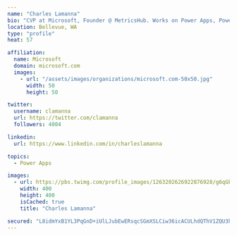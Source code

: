 ```yaml
---
name: "Charles Lamanna"
bio: "CVP at Microsoft, Founder @ MetricsHub. Works on Power Apps, Power Automate, Power Virtual Agent, Common Data Service and Dynamics 365."
location: Bellevue, WA
type: "profile"
heat: 57

affiliation:
  name: Microsoft
  domain: microsoft.com
  images:
    - url: "/assets/images/organizations/microsoft.com-50x50.jpg"
      width: 50
      height: 50

twitter:
  username: clamanna
  url: https://twitter.com/clamanna
  followers: 4004

linkedin:
  url: https://www.linkedin.com/in/charleslamanna

topics:
  - Power Apps

images:
  - url: https://pbs.twimg.com/profile_images/1263202626922876928/g6qGbHZ-_400x400.jpg
    width: 400
    height: 400
    isCached: true
    title: "Charles Lamanna"

secured: "L8idmYxB1YL3PqGnD+iUlLJubEwERsqcSGmXSLCiw36icACULhdQThV1ZQU3hSuF6a8cIdWzA7etTLvNXV1a49yl4tv0ioKSOzdcFyX+6pnMDQhXzH1b3dtiP9Xcv29wtktSwQ4HRCIu/S+Sitl7X3G1i4X2RrNbpETVPDbsUS5pMmXrz2G2h3zJQ4Dj5fwowBU/oejtGIMK6s2TWtcD7c86oqjGbMx93mPRH/Pmc4t4B3A6nJCPWdzTspzRcBL5ohDXPqfoGiAe2vk47CHZpyKSr0GSVR13jSrQqWUqhnzhY3GY89TO/2G+V+wahUI8zwOVc6+PrqPM3E1MfCYTrXeVF4soNtT7P0RcQHJXvo5YfMrTPgapuhyAcqUq/idIMP8sj7nHnKTTfxTM/6mmsAN7j6ajf8PBtgcXQkRm8tM=;EXt0rwzePJ6QtyFsyWdQmA=="
---
```


